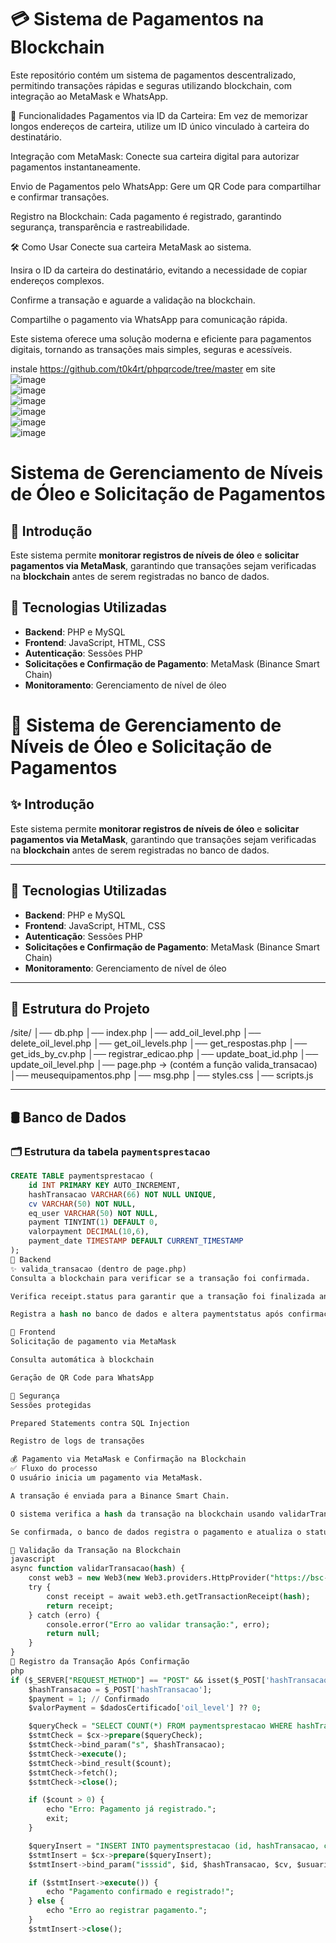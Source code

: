 # 💳 Sistema de Pagamentos na Blockchain
Este repositório contém um sistema de pagamentos descentralizado, permitindo transações rápidas e seguras utilizando blockchain, com integração ao MetaMask e WhatsApp.

🚀 Funcionalidades
Pagamentos via ID da Carteira: Em vez de memorizar longos endereços de carteira, utilize um ID único vinculado à carteira do destinatário.

Integração com MetaMask: Conecte sua carteira digital para autorizar pagamentos instantaneamente.

Envio de Pagamentos pelo WhatsApp: Gere um QR Code para compartilhar e confirmar transações.

Registro na Blockchain: Cada pagamento é registrado, garantindo segurança, transparência e rastreabilidade.

🛠 Como Usar
Conecte sua carteira MetaMask ao sistema.

Insira o ID da carteira do destinatário, evitando a necessidade de copiar endereços complexos.

Confirme a transação e aguarde a validação na blockchain.

Compartilhe o pagamento via WhatsApp para comunicação rápida.

Este sistema oferece uma solução moderna e eficiente para pagamentos digitais, tornando as transações mais simples, seguras e acessíveis.

instale https://github.com/t0k4rt/phpqrcode/tree/master em site
<br>
![image](https://github.com/user-attachments/assets/7e9ae3f7-0562-42c1-adb5-0b9bfac30b56)
<br>
![image](https://github.com/user-attachments/assets/95cb9a18-50b6-4193-b002-4d9d105d014a)
<br>
![image](https://github.com/user-attachments/assets/08a221c8-11b5-47d1-be18-8131d7ea6b65)
<br>
![image](https://github.com/user-attachments/assets/10458bc7-3436-4dfe-a2da-1d6ada5a235c)
<br>
![image](https://github.com/user-attachments/assets/7709bc31-d72c-4337-ab64-ba702937d570)
<br>
![image](https://github.com/user-attachments/assets/d305976c-3954-46e3-99de-1d3b715d22a2)

# Sistema de Gerenciamento de Níveis de Óleo e Solicitação de Pagamentos

## 📌 Introdução
Este sistema permite **monitorar registros de níveis de óleo** e **solicitar pagamentos via MetaMask**, garantindo que transações sejam verificadas na **blockchain** antes de serem registradas no banco de dados.

## 🚀 Tecnologias Utilizadas
- **Backend**: PHP e MySQL  
- **Frontend**: JavaScript, HTML, CSS  
- **Autenticação**: Sessões PHP  
- **Solicitações e Confirmação de Pagamento**: MetaMask (Binance Smart Chain)  
- **Monitoramento**: Gerenciamento de nível de óleo  

# 📌 Sistema de Gerenciamento de Níveis de Óleo e Solicitação de Pagamentos  

## ✨ Introdução  
Este sistema permite **monitorar registros de níveis de óleo** e **solicitar pagamentos via MetaMask**, garantindo que transações sejam verificadas na **blockchain** antes de serem registradas no banco de dados.  

---

## 🚀 Tecnologias Utilizadas  
- **Backend**: PHP e MySQL  
- **Frontend**: JavaScript, HTML, CSS  
- **Autenticação**: Sessões PHP  
- **Solicitações e Confirmação de Pagamento**: MetaMask (Binance Smart Chain)  
- **Monitoramento**: Gerenciamento de nível de óleo  

---

## 📂 Estrutura do Projeto  
/site/ │── db.php │── index.php │── add_oil_level.php │── delete_oil_level.php │── get_oil_levels.php │── get_respostas.php │── get_ids_by_cv.php │── registrar_edicao.php │── update_boat_id.php │── update_oil_level.php │── page.php → (contém a função valida_transacao) │── meusequipamentos.php │── msg.php │── styles.css │── scripts.js


---

## 🛢 Banco de Dados  
### 🗂 Estrutura da tabela `paymentsprestacao`  
```sql
CREATE TABLE paymentsprestacao (
    id INT PRIMARY KEY AUTO_INCREMENT,
    hashTransacao VARCHAR(66) NOT NULL UNIQUE,
    cv VARCHAR(50) NOT NULL,
    eq_user VARCHAR(50) NOT NULL,
    payment TINYINT(1) DEFAULT 0, 
    valorpayment DECIMAL(10,6),
    payment_date TIMESTAMP DEFAULT CURRENT_TIMESTAMP
);
🔧 Backend
✨ valida_transacao (dentro de page.php)
Consulta a blockchain para verificar se a transação foi confirmada.

Verifica receipt.status para garantir que a transação foi finalizada antes de registrar.

Registra a hash no banco de dados e altera paymentstatus após confirmação.

🎨 Frontend
Solicitação de pagamento via MetaMask

Consulta automática à blockchain

Geração de QR Code para WhatsApp

🔐 Segurança
Sessões protegidas

Prepared Statements contra SQL Injection

Registro de logs de transações

💰 Pagamento via MetaMask e Confirmação na Blockchain
✅ Fluxo do processo
O usuário inicia um pagamento via MetaMask.

A transação é enviada para a Binance Smart Chain.

O sistema verifica a hash da transação na blockchain usando validarTransacao().

Se confirmada, o banco de dados registra o pagamento e atualiza o status.

🔎 Validação da Transação na Blockchain
javascript
async function validarTransacao(hash) {
    const web3 = new Web3(new Web3.providers.HttpProvider("https://bsc-dataseed.binance.org/"));
    try {
        const receipt = await web3.eth.getTransactionReceipt(hash);
        return receipt;
    } catch (erro) {
        console.error("Erro ao validar transação:", erro);
        return null;
    }
}
📝 Registro da Transação Após Confirmação
php
if ($_SERVER["REQUEST_METHOD"] == "POST" && isset($_POST['hashTransacao'])) {
    $hashTransacao = $_POST['hashTransacao'];
    $payment = 1; // Confirmado
    $valorPayment = $dadosCertificado['oil_level'] ?? 0;

    $queryCheck = "SELECT COUNT(*) FROM paymentsprestacao WHERE hashTransacao = ?";
    $stmtCheck = $cx->prepare($queryCheck);
    $stmtCheck->bind_param("s", $hashTransacao);
    $stmtCheck->execute();
    $stmtCheck->bind_result($count);
    $stmtCheck->fetch();
    $stmtCheck->close();

    if ($count > 0) {
        echo "Erro: Pagamento já registrado.";
        exit;
    }

    $queryInsert = "INSERT INTO paymentsprestacao (id, hashTransacao, cv, eq_user, payment, valorpayment) VALUES (?, ?, ?, ?, ?, ?)";
    $stmtInsert = $cx->prepare($queryInsert);
    $stmtInsert->bind_param("isssid", $id, $hashTransacao, $cv, $usuario, $payment, $valorPayment);

    if ($stmtInsert->execute()) {
        echo "Pagamento confirmado e registrado!";
    } else {
        echo "Erro ao registrar pagamento.";
    }
    $stmtInsert->close();
